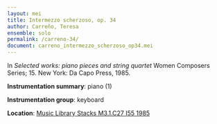 ```yaml
---
layout: mei
title: Intermezzo scherzoso, op. 34
author: Carreño, Teresa
ensemble: solo
permalink: /carreno-34/
document: carreno_intermezzo_scherzoso_op34.mei
---
```


In *Selected works: piano pieces and string quartet* Women Composers Series; 15. New York: Da Capo Press, 1985.

**Instrumentation summary**: piano (1)

**Instrumentation group**: keyboard

**Location**: <a href="https://tufts-primo.hosted.exlibrisgroup.com/permalink/f/bnf7qa/01TUN_ALMA21106777390003851" target="_blank">Music Library Stacks M3.1.C27 I55 1985</a>
